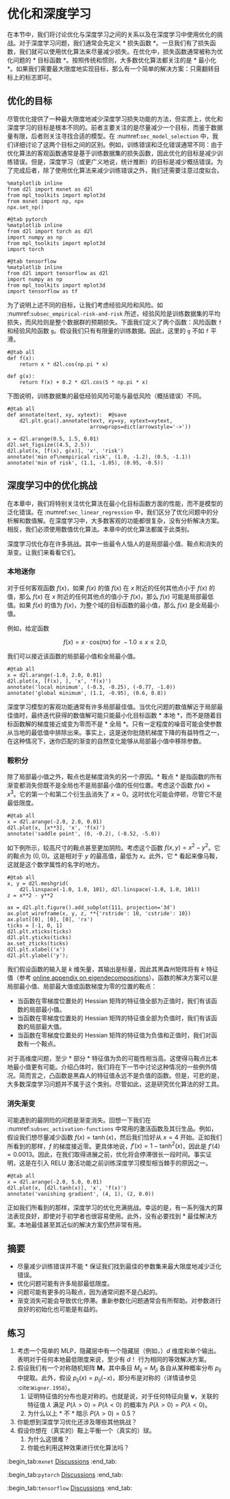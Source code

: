 # 优化和深度学习

在本节中，我们将讨论优化与深度学习之间的关系以及在深度学习中使用优化的挑战。对于深度学习问题，我们通常会先定义 * 损失函数 *。一旦我们有了损失函数，我们就可以使用优化算法来尽量减少损失。在优化中，损失函数通常被称为优化问题的 * 目标函数 *。按照传统和惯则，大多数优化算法都关注的是 * 最小化 *。如果我们需要最大限度地实现目标，那么有一个简单的解决方案：只需翻转目标上的标志即可。 

## 优化的目标

尽管优化提供了一种最大限度地减少深度学习损失功能的方法，但实质上，优化和深度学习的目标是根本不同的。前者主要关注的是尽量减少一个目标，而鉴于数据量有限，后者则关注寻找合适的模型。在 :numref:`sec_model_selection` 中，我们详细讨论了这两个目标之间的区别。例如，训练错误和泛化错误通常不同：由于优化算法的客观函数通常是基于训练数据集的损失函数，因此优化的目标是减少训练错误。但是，深度学习（或更广义地说，统计推断）的目标是减少概括错误。为了完成后者，除了使用优化算法来减少训练错误之外，我们还需要注意过度拟合。

```{.python .input}
%matplotlib inline
from d2l import mxnet as d2l
from mpl_toolkits import mplot3d
from mxnet import np, npx
npx.set_np()
```

```{.python .input}
#@tab pytorch
%matplotlib inline
from d2l import torch as d2l
import numpy as np
from mpl_toolkits import mplot3d
import torch
```

```{.python .input}
#@tab tensorflow
%matplotlib inline
from d2l import tensorflow as d2l
import numpy as np
from mpl_toolkits import mplot3d
import tensorflow as tf
```

为了说明上述不同的目标，让我们考虑经验风险和风险。如 :numref:`subsec_empirical-risk-and-risk` 所述，经验风险是训练数据集的平均损失，而风险则是整个数据群的预期损失。下面我们定义了两个函数：风险函数 `f` 和经验风险函数 `g`。假设我们只有有限量的训练数据。因此，这里的 `g` 不如 `f` 平滑。

```{.python .input}
#@tab all
def f(x):
    return x * d2l.cos(np.pi * x)

def g(x):
    return f(x) + 0.2 * d2l.cos(5 * np.pi * x)
```

下图说明，训练数据集的最低经验风险可能与最低风险（概括错误）不同。

```{.python .input}
#@tab all
def annotate(text, xy, xytext):  #@save
    d2l.plt.gca().annotate(text, xy=xy, xytext=xytext,
                           arrowprops=dict(arrowstyle='->'))

x = d2l.arange(0.5, 1.5, 0.01)
d2l.set_figsize((4.5, 2.5))
d2l.plot(x, [f(x), g(x)], 'x', 'risk')
annotate('min of\nempirical risk', (1.0, -1.2), (0.5, -1.1))
annotate('min of risk', (1.1, -1.05), (0.95, -0.5))
```

## 深度学习中的优化挑战

在本章中，我们将特别关注优化算法在最小化目标函数方面的性能，而不是模型的泛化错误。在 :numref:`sec_linear_regression` 中，我们区分了优化问题中的分析解和数值解。在深度学习中，大多数客观的功能都很复杂，没有分析解决方案。相反，我们必须使用数值优化算法。本章中的优化算法都属于此类别。 

深度学习优化存在许多挑战。其中一些最令人恼人的是局部最小值、鞍点和消失的渐变。让我们来看看它们。 

### 本地迷你

对于任何客观函数 $f(x)$，如果 $f(x)$ 的值 $f(x)$ 在 $x$ 附近的任何其他点小于 $f(x)$ 的值，那么 $f(x)$ 在 $x$ 附近的任何其他点的值小于 $f(x)$，那么 $f(x)$ 可能是局部最低值。如果 $f(x)$ 的值为 $f(x)$，为整个域的目标函数的最小值，那么 $f(x)$ 是全局最小值。 

例如，给定函数 

$$f(x) = x \cdot \text{cos}(\pi x) \text{ for } -1.0 \leq x \leq 2.0,$$

我们可以接近该函数的局部最小值和全局最小值。

```{.python .input}
#@tab all
x = d2l.arange(-1.0, 2.0, 0.01)
d2l.plot(x, [f(x), ], 'x', 'f(x)')
annotate('local minimum', (-0.3, -0.25), (-0.77, -1.0))
annotate('global minimum', (1.1, -0.95), (0.6, 0.8))
```

深度学习模型的客观功能通常有许多局部最佳值。当优化问题的数值解近于局部最佳值时，最终迭代获得的数值解可能只能最小化目标函数 * 本地 *，而不是随着目标函数解的梯度接近或变为零而不是 * 全局 *。只有一定程度的噪音可能会使参数从当地的最低值中排除出来。事实上，这是迷你批随机梯度下降的有益特性之一，在这种情况下，迷你匹配的渐变的自然变化能够从局部最小值中移除参数。 

### 鞍积分

除了局部最小值之外，鞍点也是梯度消失的另一个原因。* 鞍点 * 是指函数的所有渐变都消失但既不是全局也不是局部最小值的任何位置。考虑这个函数 $f(x) = x^3$。它的第一个和第二个衍生品消失了 $x=0$。这时优化可能会停顿，尽管它不是最低限度。

```{.python .input}
#@tab all
x = d2l.arange(-2.0, 2.0, 0.01)
d2l.plot(x, [x**3], 'x', 'f(x)')
annotate('saddle point', (0, -0.2), (-0.52, -5.0))
```

如下例所示，较高尺寸的鞍点甚至更加阴险。考虑这个函数 $f(x, y) = x^2 - y^2$。它的鞍点为 $(0, 0)$。这是相对于 $y$ 的最高值，最低为 $x$。此外，它 * 看起来像马鞍，这就是这个数学属性的名字的地方。

```{.python .input}
#@tab all
x, y = d2l.meshgrid(
    d2l.linspace(-1.0, 1.0, 101), d2l.linspace(-1.0, 1.0, 101))
z = x**2 - y**2

ax = d2l.plt.figure().add_subplot(111, projection='3d')
ax.plot_wireframe(x, y, z, **{'rstride': 10, 'cstride': 10})
ax.plot([0], [0], [0], 'rx')
ticks = [-1, 0, 1]
d2l.plt.xticks(ticks)
d2l.plt.yticks(ticks)
ax.set_zticks(ticks)
d2l.plt.xlabel('x')
d2l.plt.ylabel('y');
```

我们假设函数的输入是 $k$ 维矢量，其输出是标量，因此其黑森州矩阵将有 $k$ 特征值（参考 [online appendix on eigendecompositions](https://d2l.ai/chapter_appendix-mathematics-for-deep-learning/eigendecomposition.html)）。函数的解决方案可以是局部最小值、局部最大值或函数梯度为零的位置的鞍点： 

* 当函数在零梯度位置处的 Hessian 矩阵的特征值全部为正值时，我们有该函数的局部最小值。
* 当函数在零梯度位置处的 Hessian 矩阵的特征值全部为负值时，我们有该函数的局部最大值。
* 当函数在零梯度位置处的 Hessian 矩阵的特征值为负值和正值时，我们对函数有一个鞍点。

对于高维度问题，至少 * 部分 * 特征值为负的可能性相当高。这使得马鞍点比本地最小值更有可能。介绍凸体时，我们将在下一节中讨论这种情况的一些例外情况。简而言之，凸函数是黑森人的特征值永远不是负值的函数。但是，可悲的是，大多数深度学习问题并不属于这个类别。尽管如此，这是研究优化算法的好工具。 

### 消失渐变

可能遇到的最阴险的问题是渐变消失。回想一下我们在 :numref:`subsec_activation-functions` 中常用的激活函数及其衍生品。例如，假设我们想尽量减少函数 $f(x) = \tanh(x)$，然后我们恰好从 $x = 4$ 开始。正如我们所看到的那样，$f$ 的梯度接近零。更具体地说，$f'(x) = 1 - \tanh^2(x)$，因此是 $f'(4) = 0.0013$。因此，在我们取得进展之前，优化将会停滞很长一段时间。事实证明，这是在引入 RELU 激活功能之前训练深度学习模型相当棘手的原因之一。

```{.python .input}
#@tab all
x = d2l.arange(-2.0, 5.0, 0.01)
d2l.plot(x, [d2l.tanh(x)], 'x', 'f(x)')
annotate('vanishing gradient', (4, 1), (2, 0.0))
```

正如我们所看到的那样，深度学习的优化充满挑战。幸运的是，有一系列强大的算法表现良好，即使对于初学者也很容易使用。此外，没有必要找到 * 最佳解决方案。本地最佳甚至其近似的解决方案仍然非常有用。 

## 摘要

* 尽量减少训练错误并不能 * 保证我们找到最佳的参数集来最大限度地减少泛化错误。
* 优化问题可能有许多局部最低限度。
* 问题可能有更多的马鞍点，因为通常问题不是凸起的。
* 渐变消失可能会导致优化停滞。重新参数化问题通常会有所帮助。对参数进行良好的初始化也可能是有益的。

## 练习

1. 考虑一个简单的 MLP，隐藏层中有一个隐藏层（例如，）$d$ 维度和单个输出。表明对于任何本地最低限度来说，至少有 $d！$ 行为相同的等效解决方案。
1. 假设我们有一个对称随机矩阵 $\mathbf{M}$，其中条目 $M_{ij} = M_{ji}$ 各自从某种概率分布 $p_{ij}$ 中提取。此外，假设 $p_{ij}(x) = p_{ij}(-x)$，即分布是对称的（详情请参见 :cite:`Wigner.1958`）。
    1. 证明特征值的分布也是对称的。也就是说，对于任何特征向量 $\mathbf{v}$，关联的特征值 $\lambda$ 满足 $P(\lambda > 0) = P(\lambda < 0)$ 的概率为 $P(\lambda > 0) = P(\lambda < 0)$。
    1. 为什么以上 * 不 * 暗示 $P(\lambda > 0) = 0.5$？
1. 你能想到深度学习优化还涉及哪些其他挑战？
1. 假设你想在（真实的）鞍上平衡一个（真实的）球。
    1. 为什么这很难？
    1. 你能也利用这种效果进行优化算法吗？

:begin_tab:`mxnet`
[Discussions](https://discuss.d2l.ai/t/349)
:end_tab:

:begin_tab:`pytorch`
[Discussions](https://discuss.d2l.ai/t/487)
:end_tab:

:begin_tab:`tensorflow`
[Discussions](https://discuss.d2l.ai/t/489)
:end_tab:
